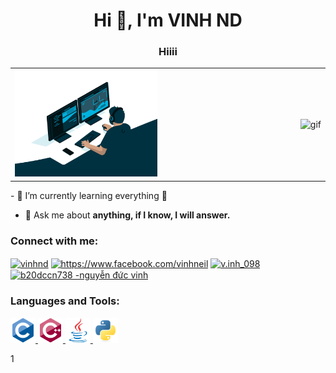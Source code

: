 <h1 align="center">Hi 👋, I'm VINH ND</h1>

<h3 align="center">Hiiii</h3>
  <table>
<tr>
  <td width="48%">
        <img src="https://github.com/CodexploreRepo/CodexploreRepo/blob/master/.github/assets/coding.gif" />

  </td>
  <td width="52%"><img alt="gif" align="right" src="https://raw.githubusercontent.com/ThanhLa1802/ThanhLa1802/main/.github/assets/coding-freak.gif"/></td>
</tr>
<table>
- 🌱 I’m currently learning everything 🤣

- 💬 Ask me about **anything, if I know, I will answer.**

<h3 align="left">Connect with me:</h3>
<p align="left">
<a href="https://dev.to/vinhnd" target="blank"><img align="center" src="https://cdn.jsdelivr.net/npm/simple-icons@3.0.1/icons/dev-dot-to.svg" alt="vinhnd" height="30" width="40" /></a>
<a href="https://fb.com/https://www.facebook.com/vinhneil" target="blank"><img align="center" src="https://raw.githubusercontent.com/rahuldkjain/github-profile-readme-generator/master/src/images/icons/Social/facebook.svg" alt="https://www.facebook.com/vinhneil" height="30" width="40" /></a>
<a href="https://instagram.com/v.inh_098" target="blank"><img align="center" src="https://raw.githubusercontent.com/rahuldkjain/github-profile-readme-generator/master/src/images/icons/Social/instagram.svg" alt="v.inh_098" height="30" width="40" /></a>
<a href="https://www.youtube.com/c/b20dccn738 -nguyễn đức vinh" target="blank"><img align="center" src="https://raw.githubusercontent.com/rahuldkjain/github-profile-readme-generator/master/src/images/icons/Social/youtube.svg" alt="b20dccn738 -nguyễn đức vinh" height="30" width="40" /></a>
</p>

<h3 align="left">Languages and Tools:</h3>
<p align="left"> <a href="https://www.cprogramming.com/" target="_blank"> <img src="https://raw.githubusercontent.com/devicons/devicon/master/icons/c/c-original.svg" alt="c" width="40" height="40"/> </a> <a href="https://www.w3schools.com/cpp/" target="_blank"> <img src="https://raw.githubusercontent.com/devicons/devicon/master/icons/cplusplus/cplusplus-original.svg" alt="cplusplus" width="40" height="40"/> </a> <a href="https://www.java.com" target="_blank"> <img src="https://raw.githubusercontent.com/devicons/devicon/master/icons/java/java-original.svg" alt="java" width="40" height="40"/> </a> <a href="https://www.python.org" target="_blank"> <img src="https://raw.githubusercontent.com/devicons/devicon/master/icons/python/python-original.svg" alt="python" width="40" height="40"/> </a> </p>

1
